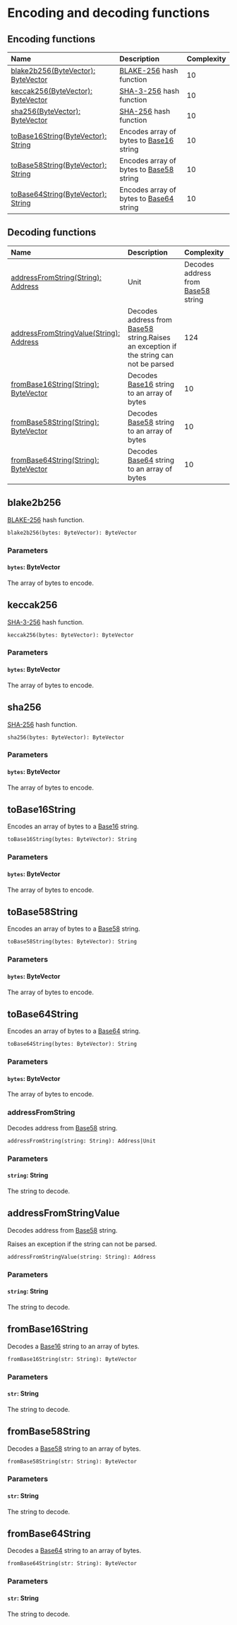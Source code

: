 # Encoding and decoding functions

## Encoding functions

| Name | Description | Complexity |
| :--- | :--- | :--- |
| <a href= "#blake2b256">blake2b256(ByteVector): ByteVector</a> | [BLAKE-256](https://en.wikipedia.org/wiki/BLAKE_%28hash_function%29) hash function | 10 |
| <a href= "#keccak256">keccak256(ByteVector): ByteVector</a> | [SHA-3-256](https://en.wikipedia.org/wiki/SHA-3) hash function | 10 |
| <a href= "#sha256">sha256(ByteVector): ByteVector</a> | [SHA-256](https://en.wikipedia.org/wiki/SHA-2) hash function | 10 |
| <a href= "#toBase16String">toBase16String(ByteVector): String</a> | Encodes array of bytes to [Base16](https://en.wikipedia.org/wiki/Hexadecimal) string | 10 |
| <a href= "#toBase58String">toBase58String(ByteVector): String</a> | Encodes array of bytes to [Base58](https://en.wikipedia.org/wiki/Base58) string | 10 |
| <a href= "#toBase64String">toBase64String(ByteVector): String</a> | Encodes array of bytes to [Base64](https://en.wikipedia.org/wiki/Base64) string | 10 |


## Decoding functions

| Name | Description | Complexity |
| :--- | :--- | :--- |
| <a href= "#addressFromString">addressFromString(String): Address|Unit</a> | Decodes address from [Base58](https://en.wikipedia.org/wiki/Base58) string | 124 |
| <a href= "#addressFromStringValue">addressFromStringValue(String): Address</a> | Decodes address from [Base58](https://en.wikipedia.org/wiki/Base58) string.Raises an exception if the string can not be parsed | 124 |
| <a href= "#fromBase16String">fromBase16String(String): ByteVector</a> | Decodes [Base16](https://en.wikipedia.org/wiki/Hexadecimal) string to an array of bytes | 10 |
| <a href= "#fromBase58String">fromBase58String(String): ByteVector</a> | Decodes [Base58](https://en.wikipedia.org/wiki/Base58) string to an array of bytes | 10 |
| <a href= "#fromBase64String">fromBase64String(String): ByteVector</a>| Decodes [Base64](https://en.wikipedia.org/wiki/Base64) string to an array of bytes | 10 |



## blake2b256

[BLAKE-256](https://en.wikipedia.org/wiki/BLAKE_%28hash_function%29) hash function.

```
blake2b256(bytes: ByteVector): ByteVector
```

### Parameters

#### `bytes`: ByteVector

The array of bytes to encode.


## keccak256

[SHA-3-256](https://en.wikipedia.org/wiki/SHA-3) hash function.

```
keccak256(bytes: ByteVector): ByteVector
```

### Parameters

#### `bytes`: ByteVector

The array of bytes to encode.


## sha256

[SHA-256](https://en.wikipedia.org/wiki/SHA-2) hash function.

```
sha256(bytes: ByteVector): ByteVector
```

### Parameters

#### `bytes`: ByteVector

The array of bytes to encode.


## toBase16String

Encodes an array of bytes to a [Base16](https://en.wikipedia.org/wiki/Hexadecimal) string.

```
toBase16String(bytes: ByteVector): String
```

### Parameters

#### `bytes`: ByteVector

The array of bytes to encode.



## toBase58String

Encodes an array of bytes to a [Base58](https://en.wikipedia.org/wiki/Base58) string.

```
toBase58String(bytes: ByteVector): String
```

### Parameters

#### `bytes`: ByteVector

The array of bytes to encode.


## toBase64String

Encodes an array of bytes to a [Base64](https://en.wikipedia.org/wiki/Base64) string.

```
toBase64String(bytes: ByteVector): String
```

### Parameters

#### `bytes`: ByteVector

The array of bytes to encode.

### addressFromString

Decodes address from [Base58](https://en.wikipedia.org/wiki/Base58) string.

```
addressFromString(string: String): Address|Unit
```

### Parameters

#### `string`: String

The string to decode.


## addressFromStringValue

Decodes address from [Base58](https://en.wikipedia.org/wiki/Base58) string.

Raises an exception if the string can not be parsed.

```
addressFromStringValue(string: String): Address
```

### Parameters

#### `string`: String

The string to decode.



## fromBase16String

Decodes a [Base16](https://en.wikipedia.org/wiki/Hexadecimal) string to an array of bytes.

```
fromBase16String(str: String): ByteVector
```

### Parameters

#### `str`: String

The string to decode.


## fromBase58String

Decodes a [Base58](https://en.wikipedia.org/wiki/Base58) string to an array of bytes.

```
fromBase58String(str: String): ByteVector
```

### Parameters

#### `str`: String

The string to decode.


## fromBase64String

Decodes a [Base64](https://en.wikipedia.org/wiki/Base64) string to an array of bytes.

```
fromBase64String(str: String): ByteVector
```

### Parameters

#### `str`: String

The string to decode.
